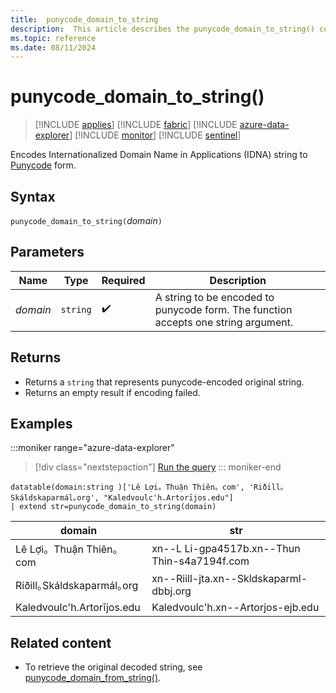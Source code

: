 ```yaml
---
title:  punycode_domain_to_string 
description:  This article describes the punycode_domain_to_string() command.
ms.topic: reference
ms.date: 08/11/2024
---
```


# punycode_domain_to_string()

> [!INCLUDE [applies](../includes/applies-to-version/applies.md)] [!INCLUDE [fabric](../includes/applies-to-version/fabric.md)] [!INCLUDE [azure-data-explorer](../includes/applies-to-version/azure-data-explorer.md)] [!INCLUDE [monitor](../includes/applies-to-version/monitor.md)] [!INCLUDE [sentinel](../includes/applies-to-version/sentinel.md)]

Encodes Internationalized Domain Name in Applications (IDNA) string to [Punycode](https://en.wikipedia.org/wiki/Punycode) form.


## Syntax

`punycode_domain_to_string(`*domain*`)`

## Parameters
| Name | Type | Required | Description |
|--|--|--|--|
| *domain* |  `string` |  :heavy_check_mark: | A string to be encoded to punycode form. The function accepts one string argument.

## Returns

* Returns a `string` that represents punycode-encoded original string.
* Returns an empty result if encoding failed.

## Examples

:::moniker range="azure-data-explorer"
> [!div class="nextstepaction"]
> <a href="https://dataexplorer.azure.com/clusters/help/databases/Samples?query=H4sIAAAAAAAAA0tJLAHCpJxUjZT83MTMPKvikqLMvHQFzWh1n8OrFHwe7l6c+bihKSSj9OGutXkKIRmZh1flAQWS83PVdRTUgzIPb8jMyXm/d2Fw9uGFOSnF2YkFiUW5QCZQKL8oHahGyTsxJzWlLL80J1k9Q8+xqCS/6MjqrPxivdSUUqVYXq4ahdSKktS8FAWgzbYFpXmVyfkpqfEQ18SX5MdDHAR1niYAt9ocW7AAAAA=" target="_blank">Run the query</a>
::: moniker-end

```kusto
datatable(domain:string )['Lê Lợi。Thuận Thiên。com', 'Riðill｡Skáldskaparmál｡org', "Kaledvoulc'h.Artorījos.edu"]
| extend str=punycode_domain_to_string(domain)
```

|domain|str|
|---|---|
|Lê Lợi。Thuận Thiên。com|xn--L Li-gpa4517b.xn--Thun Thin-s4a7194f.com|
|Riðill｡Skáldskaparmál｡org|xn--Riill-jta.xn--Skldskaparml-dbbj.org|
|Kaledvoulc'h.Artorījos.edu|Kaledvoulc'h.xn--Artorjos-ejb.edu|

## Related content

* To retrieve the original decoded string, see [punycode_domain_from_string()](punycode-domain-from-string-function.md).
